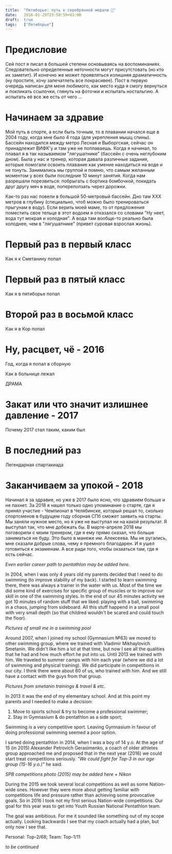 ```yaml
---
title:  "Пятиборье: путь к серебрянной медали 🥈"
date:   2016-01-29T23:59:59+03:00
draft:  true
tags:   ["Пятиборье"]
---
```

# Предисловие
Сей пост я писал в большей степени основываясь на воспоминаниях. Следовательно определенные неточности могут присутстовать (но кто их заметит). И конечно же может проявляться излишняя драматичность (ну простите, хочу запечатлеть все покрасивее). Пост в первую очередь написан для меня любимого, как место куда я смогу вернуться и покликать ссылочки, глянуть на фоточки и испытать ностальгию. А испытать её все же есть от чего ...

# Начинаем за здравие
Мой путь в спорте, а если быть точным, то в плавании начался еще в 2004 году, когда мне было 4 года (для укрепления мышц спины). Бассейн находился между метро Лесная и Выборгская, сейчас он принадлежит ВИФК'у и там уже не поплаваешь. Когда я начинал, то плавал я в так называемом "лягушатнике" (бассейн с очень неглубоким дном). Была у нас и тренер, которая давала различные задания, которые помогали освоить плавание как умение находиться на воде и не тонуть. Занимались мы группой и помню, что самым желанным моментом у всех были последние 10 минут занятия. Когда нам разрешали порезвиться: побрыгать с бортика бомбочкой, покидать друг другу мяч в воде, попереползать через дорожки.

Как-то раз нас повели в большой 50-метровый бассейн. Дно там XXX метров в глубину (специально, чтоб можно было тренироваться прыгунам в воду). Если верить моей маме, то от предложения поместить свое тельце в этот водоем я отказался со словами "Ну неет, вода тут мокрая и холодная". А вода там вообще-то реально была холоднее, чем в "лягушатнике" (привет суровая взрослая жизнь).

# Первый раз в первый класс
Как я к Сметанину попал

# Первый раз в пятый класс
Как я в пятиборье попал

# Второй раз в восьмой класс
Как я в Кор попал

# Ну, расцвет, чё - 2016
Год, когда я попал в сборную

Как в больнице лежал

ДРАМА

# Закат или что значит излишнее давление - 2017
Почему 2017 стал таким, каким был

# В последний раз
Легендарная спартакиада

# Заканчиваем за упокой - 2018
Начинал я за здравие, но уже в 2017 было ясно, что здравием больше и не пахнет.
За 2018 я нашел только одно упоминание о старте, где я принял участие - Чемпионат в Челябинске, который решал то, сколько спортсменов в будущем году сборная СПб сможет заявить на старты. Мы заняли нужное место, но я уже не выступал ни на какой результат. Я выступал так, что мне добежать бы.
В марте-апреле 2018 мы поговорили с моим тренером, где я ему прямо сказал, что больше заниматься не буду. Это было в манеже им. Алексеева. Мы не ругались, мне сказали добрые слова, чему я премного благодарен. И я ушел готовиться к экзаменам. А все ради того, чтобы окзааться там, где я есть сейчас. 


_Even earlier career path to pentathlon may be added here._

In 2004, when I was only 4 years old my parents decided that I need to do swimming (to improve stability of my back). I started to learn swimming there, there was always a trainer in the water with us. Most of the time we did some kind of exercises for specific group of muscles or to improve our skill in one of the swimming styles. In the end of our 45 minutes activity we got 10 minutes of random stuff that we liked: playing with a ball, swimming in a chaos, jumping from sideboard. All this stuff happend in a small pool with very small depth (so that childred wouldn't be scared and could touch the floor).

_Pictures of small me in a swimming pool_

Around 2007, when I joined my school (Gymnasium №63) we moved to other swimming group, where we trained with Vladimir Mikhaylovich Smetanin. We didn't like him a lot at that time, but now I see all the qualities that he had and how much effort he put into us. Until 2013 we trained with him. We traveled to summer camps with him each year (where we did a lot of swimming and physical training). We did participate in competitions in our city. I think there were about 60 of us, who trained with him. And we still have a contact with the guys from that group.

_Pictures from smetanin trainings & travel & etc._

In 2013 it was the end of my elementary school. And at this point my parents and I needed to make a decision:
1. Move to sports school & try to become a professional swimmer;
2. Stay in Gymnasium & do pentathlon as a side sport;

Swimming is a very competitive sport. Leaving Gymnasium in favour of doing professional swimming seemed a poor option.


I sarted doing pentathlon in 2014, when I was a boy of 14 y.o. At the age of 15 (in 2015) Alexander Petrovich Gerasimenko, a coach of older athletes group approached me and proposed that in the next year (2016) we could start treat competitions seriously. _"We could fight for Top-3 in our age group (15-16 y.o.)"_ he said.

_SPB competitions photo (2015) may be added here + Nikon_

During the 2015 we took several local competitions as well as some Nation-wide ones. However they were more about getting familiar with competitions life and pressure rather than achieving some provocative goals. So in 2016 I took not my first serious Nation-wide competitions. Our goal for this year was to get into Youth Russian National Pentathlon team.

The goal was ambitious. For me it sounded like something out of my scope actually. Looking backwards I see that my coach actually had a plan, but only now I see that.

Personal: Top-2/68; Team: Top-1/11

_to be continued_